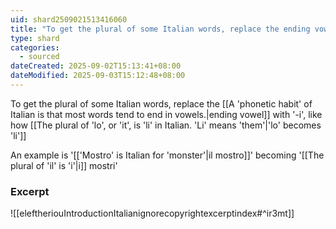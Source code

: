 ```yaml
---
uid: shard2509021513416060
title: "To get the plural of some Italian words, replace the ending vowel with '-i', like how 'lo' becomes 'li'"
type: shard
categories:
  - sourced
dateCreated: 2025-09-02T15:13:41+08:00
dateModified: 2025-09-03T15:12:48+08:00
---
```

To get the plural of some Italian words, replace the [[A 'phonetic habit' of Italian is that most words tend to end in vowels.|ending vowel]] with '-i', like how [[The plural of 'lo', or 'it', is 'li' in Italian. 'Li' means 'them'|'lo' becomes 'li']]

An example is '[['Mostro' is Italian for 'monster'|il mostro]]' becoming '[[The plural of 'il' is 'i'|i]] mostri'
### Excerpt
![[eleftheriouIntroductionItalianignorecopyrightexcerptindex#^ir3mt]]